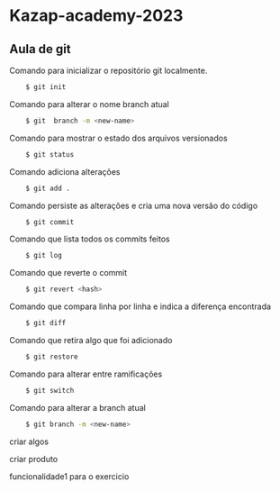 # Kazap-academy-2023

## Aula de git

Comando para inicializar o repositório git localmente.
```bash
    $ git init
```
Comando para alterar o nome branch atual
```bash
    $ git  branch -m <new-name>
```
Comando para mostrar o estado dos arquivos versionados
```bash
    $ git status
```
Comando adiciona alterações
```bash
    $ git add .
```
Comando persiste as alterações e cria uma nova versão do código
```bash
    $ git commit
```
Comando que lista todos os commits feitos
```bash
    $ git log
```
Comando que reverte o commit
```bash
    $ git revert <hash>
```
Comando que compara linha por linha e indica a diferença encontrada
```bash
    $ git diff
```
Comando que retira algo que foi adicionado
```bash
    $ git restore
```
Comando para alterar entre ramificações
```bash
    $ git switch
```
Comando para alterar a branch atual
```bash
    $ git branch -m <new-name>
```
criar algos

criar produto

funcionalidade1 para o exercicio